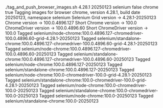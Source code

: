 ./tag_and_push_browser_images.sh 4.28.1 20250123 selenium false chrome true
Tagging images for browser chrome, version 4.28.1, build date 20250123, namespace selenium
Selenium Grid version -> 4.28.1-20250123
Chrome version -> 100.0.4896.127
Short Chrome version -> 100.0
ChromeDriver version -> 100.0.4896.60
Short ChromeDriver version -> 100.0
Tagged selenium/node-chrome:100.0.4896.127-chromedriver-100.0.4896.60-grid-4.28.1-20250123
Tagged selenium/standalone-chrome:100.0.4896.127-chromedriver-100.0.4896.60-grid-4.28.1-20250123
Tagged selenium/node-chrome:100.0.4896.127-chromedriver-100.0.4896.60-20250123
Tagged selenium/standalone-chrome:100.0.4896.127-chromedriver-100.0.4896.60-20250123
Tagged selenium/node-chrome:100.0.4896.127-20250123
Tagged selenium/standalone-chrome:100.0.4896.127-20250123
Tagged selenium/node-chrome:100.0-chromedriver-100.0-grid-4.28.1-20250123
Tagged selenium/standalone-chrome:100.0-chromedriver-100.0-grid-4.28.1-20250123
Tagged selenium/node-chrome:100.0-chromedriver-100.0-20250123
Tagged selenium/standalone-chrome:100.0-chromedriver-100.0-20250123
Tagged selenium/node-chrome:100.0-20250123
Tagged selenium/standalone-chrome:100.0-20250123
